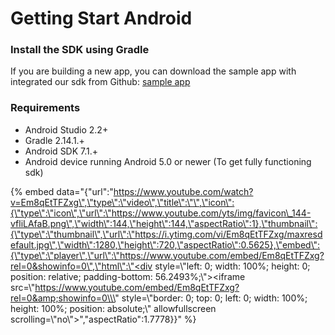 # Getting Start Android

### Install the SDK using Gradle

If you are building a new app, you can download the sample app with integrated our sdk from Github: [sample app](https://github.com/acquireio/android-sdk-example)

### Requirements

* Android Studio 2.2+
* Gradle 2.14.1.+
* Android SDK 7.1.+
* Android device running Android 5.0 or newer \(To get fully functioning sdk\)

{% embed data="{\"url\":\"https://www.youtube.com/watch?v=Em8qEtTFZxg\",\"type\":\"video\",\"title\":\"\",\"icon\":{\"type\":\"icon\",\"url\":\"https://www.youtube.com/yts/img/favicon\_144-vfliLAfaB.png\",\"width\":144,\"height\":144,\"aspectRatio\":1},\"thumbnail\":{\"type\":\"thumbnail\",\"url\":\"https://i.ytimg.com/vi/Em8qEtTFZxg/maxresdefault.jpg\",\"width\":1280,\"height\":720,\"aspectRatio\":0.5625},\"embed\":{\"type\":\"player\",\"url\":\"https://www.youtube.com/embed/Em8qEtTFZxg?rel=0&showinfo=0\",\"html\":\"<div style=\\\"left: 0; width: 100%; height: 0; position: relative; padding-bottom: 56.2493%;\\\"><iframe src=\\\"https://www.youtube.com/embed/Em8qEtTFZxg?rel=0&amp;showinfo=0\\\" style=\\\"border: 0; top: 0; left: 0; width: 100%; height: 100%; position: absolute;\\\" allowfullscreen scrolling=\\\"no\\\"></iframe></div>\",\"aspectRatio\":1.7778}}" %}

